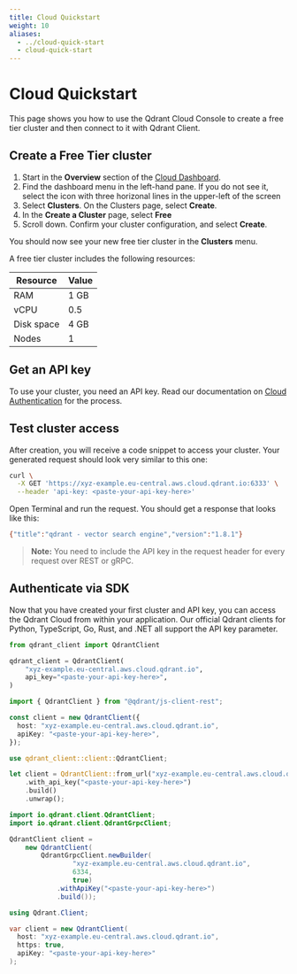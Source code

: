 ```yaml
---
title: Cloud Quickstart
weight: 10
aliases:
  - ../cloud-quick-start
  - cloud-quick-start
---
```


# Cloud Quickstart
This page shows you how to use the Qdrant Cloud Console to create a free tier cluster and then connect to it with Qdrant Client. 

## Create a Free Tier cluster

1. Start in the **Overview** section of the [Cloud Dashboard](https://cloud.qdrant.io). 
1. Find the dashboard menu in the left-hand pane. If you do not see it, select
   the icon with three horizonal lines in the upper-left of the screen
1. Select **Clusters**. On the Clusters page, select **Create**.
1. In the **Create a Cluster** page, select **Free**
1. Scroll down. Confirm your cluster configuration, and select **Create**.

You should now see your new free tier cluster in the **Clusters** menu.

A free tier cluster includes the following resources:

| Resource   | Value |
|------------|-------|
| RAM        | 1 GB  |
| vCPU       | 0.5   |
| Disk space | 4 GB  |
| Nodes      | 1     |

## Get an API key

To use your cluster, you need an API key. Read our documentation on [Cloud
Authentication](/documentation/cloud/authentication) for the process. 

## Test cluster access

After creation, you will receive a code snippet to access your cluster. Your generated request should look very similar to this one:

```bash
curl \
  -X GET 'https://xyz-example.eu-central.aws.cloud.qdrant.io:6333' \
  --header 'api-key: <paste-your-api-key-here>'
```
Open Terminal and run the request. You should get a response that looks like this:

```bash
{"title":"qdrant - vector search engine","version":"1.8.1"}
```

> **Note:** You need to include the API key in the request header for every
> request over REST or gRPC.

## Authenticate via SDK

Now that you have created your first cluster and API key, you can access the
Qdrant Cloud from within your application.
Our official Qdrant clients for Python, TypeScript, Go, Rust, and .NET all
support the API key parameter. 

```python
from qdrant_client import QdrantClient

qdrant_client = QdrantClient(
    "xyz-example.eu-central.aws.cloud.qdrant.io",
    api_key="<paste-your-api-key-here>",
)
```

```typescript
import { QdrantClient } from "@qdrant/js-client-rest";

const client = new QdrantClient({
  host: "xyz-example.eu-central.aws.cloud.qdrant.io",
  apiKey: "<paste-your-api-key-here>",
});
```

```rust
use qdrant_client::client::QdrantClient;

let client = QdrantClient::from_url("xyz-example.eu-central.aws.cloud.qdrant.io:6334")
    .with_api_key("<paste-your-api-key-here>")
    .build()
    .unwrap();
```

```java
import io.qdrant.client.QdrantClient;
import io.qdrant.client.QdrantGrpcClient;

QdrantClient client =
    new QdrantClient(
        QdrantGrpcClient.newBuilder(
                "xyz-example.eu-central.aws.cloud.qdrant.io",
                6334,
                true)
            .withApiKey("<paste-your-api-key-here>")
            .build());
```

```csharp
using Qdrant.Client;

var client = new QdrantClient(
  host: "xyz-example.eu-central.aws.cloud.qdrant.io",
  https: true,
  apiKey: "<paste-your-api-key-here>"
);
```
